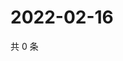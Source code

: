 # 2022-02-16

共 0 条

<!-- BEGIN WEIBO -->
<!-- 最后更新时间 Wed Feb 16 2022 10:03:11 GMT+0800 (China Standard Time) -->

<!-- END WEIBO -->
